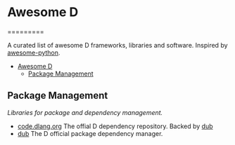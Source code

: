 # Awesome D
=========

  A curated list of awesome D frameworks, libraries and software. Inspired by [awesome-python](https://github.com/vinta/awesome-python).
  
- [Awesome D](#awesome-d)
	-	[Package Management](#package-management)
	


## Package Management

*Libraries for package and dependency management.*

* [code.dlang.org](http://code.dlang.org/) The offial D dependency repository. Backed by [dub](#dub)
* [dub](http://code.dlang.org/about) The D official package dependency manager. 


